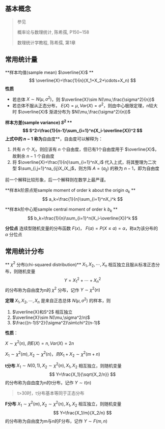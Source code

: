 ## 基本概念

> 参见
>
> 概率论与数理统计, 陈希孺, P150~158
>
> 数理统计学教程, 陈希孺, 第1章

## 常用统计量

**样本均值(sample mean) $\overline{X}$ **
$$
\overline{X}=\frac{1}{n}(X_1+X_2+\cdots+X_n)
$$
**性质**

+ 若总体 $X\sim N(\mu,\sigma^2)$，则 $\overline{X}\sim N(\mu,\frac{\sigma^2}{n})$ 
+ 若总体不服从正态分布， $E(X)=\mu,Var(X)=\sigma^2$，则由中心极限定理，n较大时 $\overline{X}$ 渐进分布为 $N(\mu,\frac{\sigma^2}{n})$ 

**样本方差(sample variance) $S^2$ **
$$
S^2=\frac{1}{n-1}\sum_{i=1}^n(X_i-\overline{X})^2
$$
上式中的 $n-1$ 称为**自由度**，自由度可以解释为：

1. 共有 $n$ 个 $X_i$，则应该有 $n$ 个自由度，但已有1个自由度用于 $\overline{X}$，故剩余 $n-1$ 个自由度
2. 将 $\overline{X}=\frac{1}{n}\sum_{i=1}^nX_i$ 代入上式，将其整理为二次型 $\sum_{i,j=1}^na_{ij}X_iX_j$，则方阵 $A=(a_{ij})$ 的秩为 $n-1$，即为自由度

前一个解释比较形象，后一个解释则在数学上最严谨。

**样本k阶原点矩sample moment of order k about the origin $a_k$ **
$$
a_k=\frac{1}{n}\sum_{i=1}^nX_i^k
$$

**样本k阶中心矩sample central moment of order k $b_k$ **
$$
b_k=\frac{1}{n}\sum_{i=1}^n(X_i-\overline{X})^k
$$

**分位点** 连续型随机变量的分布函数 $F(x)$， $F(a)=P(X\le a)=\alpha$，称a为该分布的 $\alpha$ 分位点

## 常用统计分布

** $\chi^2$ 分布(chi-squared distribution)** $X_1,X_2,\cdots,X_n$ 相互独立且服从标准正态分布，则随机变量
$$
Y=X_1^2+\cdots+X_n^2
$$
的分布称为自由度为n的 $\chi^2$ 分布，记作 $Y\sim\chi^2(n)$ 

**定理** $X_1,X_2,\cdots,X_n$ 是来自正态总体 $N(\mu,\sigma^2)$ 的样本，则

1. $\overline{X}和S^2$ 相互独立
2. $\overline{X}\sim N(\mu,\sigma^2/n)$ 
3. $\frac{(n-1)S^2}{\sigma^2}\sim\chi^2(n-1)$ 

**性质**：

$X\sim\chi^2(n),则E(X)=n,Var(X)=2n$ 

$X_1\sim\chi^2(m),X_2\sim\chi^2(n)，则X_1+X_2\sim\chi^2(m+n)$ 

**t分布** $X_1\sim N(0,1),X_2\sim \chi^2(n),X_1,X_2$ 相互独立，则随机变量
$$
Y=\frac{X_1}{\sqrt{X_2/n}}
$$
的分布称为自由度为n的t分布，记作 $Y\sim t(n)$ 

> t>30时，t分布基本等同于正态分布

**F分布** $X_1\sim \chi^2(m),X_2\sim \chi^2(n),X_1,X_2$ 相互独立，则随机变量
$$
Y=\frac{X_1/m}{X_2/n}
$$
的分布称为自由度为m与n的F分布，记作 $Y\sim F(m,n)$ 

